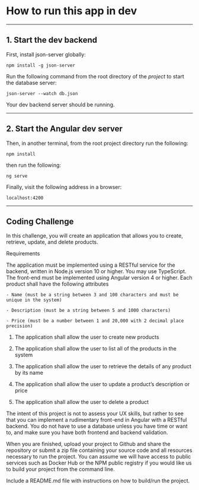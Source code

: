 # How to run this app in dev


---
## 1. Start the dev backend
First, install json-server globally:

    npm install -g json-server

Run the following command from the root directory of the
_project_ to start the database server:

    json-server --watch db.json

Your dev backend server should be running.


---
## 2. Start the Angular dev server
Then, in another terminal, from the root project directory run the following:

    npm install

 then run the following:

    ng serve

 Finally, visit the following address in a browser:

    localhost:4200



-------------------


## Coding Challenge
In this challenge, you will create an application that allows you to create, retrieve, update, and delete products.

Requirements

The application must be implemented using a RESTful service for the backend, written in Node.js version 10 or higher. You may use TypeScript.
The front-end must be implemented using Angular version 4 or higher.
Each product shall have the following attributes

    - Name (must be a string between 3 and 100 characters and must be unique in the system)
   
    - Description (must be a string between 5 and 1000 characters)

    - Price (must be a number between 1 and 20,000 with 2 decimal place precision)

   1. The application shall allow the user to create new products

   2. The application shall allow the user to list all of the products in the system

   3. The application shall allow the user to retrieve the details of any product by its name

   4. The application shall allow the user to update a product’s description or price

   5. The application shall allow the user to delete a product



The intent of this project is not to assess your UX skills, but rather to see that you can implement a rudimentary front-end in Angular with a RESTful backend. You do not have to use a database unless you have time or want to, and make sure you have both frontend and backend validation.

When you are finished, upload your project to Github and share the repository or submit a zip file containing your source code and all resources necessary to run the project. You can assume we will have access to public services such as Docker Hub or the NPM public registry if you would like us to build your project from the command line.

Include a README.md file with instructions on how to build/run the project.